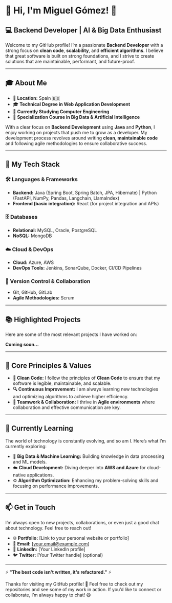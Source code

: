 # 👋 **Hi, I'm Miguel Gómez!** 🚀

## 💻 **Backend Developer | AI & Big Data Enthusiast** 

Welcome to my GitHub profile! I’m a passionate **Backend Developer** with a strong focus on **clean code**, **scalability**, and **efficient algorithms**. I believe that great software is built on strong foundations, and I strive to create solutions that are maintainable, performant, and future-proof.

---

## 🎓 **About Me**
- 📍 **Location:** Spain 🇪🇸  
- 🎓 **Technical Degree in Web Application Development**  
- 📘 **Currently Studying Computer Engineering**  
- 📘 **Specialization Course in Big Data & Artificial Intelligence**  

With a clear focus on **Backend Development** using **Java** and **Python**, I enjoy working on projects that push me to grow as a developer. My development process revolves around writing **clean, maintainable code** and following agile methodologies to ensure collaborative success.

---

## 🚀 **My Tech Stack**
### **🛠️ Languages & Frameworks**
- **Backend:** Java (Spring Boot, Spring Batch, JPA, Hibernate) | Python (FastAPI, NumPy, Pandas, Langchain, LlamaIndex)  
- **Frontend (basic integration):** React (for project integration and APIs)  

### **🗄️ Databases**
- **Relational:** MySQL, Oracle, PostgreSQL  
- **NoSQL:** MongoDB  

### **☁️ Cloud & DevOps**
- **Cloud:** Azure, AWS  
- **DevOps Tools:** Jenkins, SonarQube, Docker, CI/CD Pipelines  

### **🔧 Version Control & Collaboration**
- Git, GitHub, GitLab  
- **Agile Methodologies:** Scrum  

---

## 📚 **Highlighted Projects**
Here are some of the most relevant projects I have worked on:

**Coming soon...**

---

## 📘 **Core Principles & Values**
- **📏 Clean Code:** I follow the principles of **Clean Code** to ensure that my software is legible, maintainable, and scalable.  
- **🔍 Continuous Improvement:** I am always learning new technologies and optimizing algorithms to achieve higher efficiency.  
- **🤝 Teamwork & Collaboration:** I thrive in **Agile environments** where collaboration and effective communication are key.  

---

## 🌱 **Currently Learning**
The world of technology is constantly evolving, and so am I. Here’s what I’m currently exploring:  
- 🧠 **Big Data & Machine Learning:** Building knowledge in data processing and ML models.  
- ☁️ **Cloud Development:** Diving deeper into **AWS and Azure** for cloud-native applications.  
- ⚙️ **Algorithm Optimization:** Enhancing my problem-solving skills and focusing on performance improvements.  

---

## 📫 **Get in Touch**
I’m always open to new projects, collaborations, or even just a good chat about technology. Feel free to reach out!  
- 🌐 **Portfolio:** [Link to your personal website or portfolio]  
- 📧 **Email:** [your.email@example.com]  
- 💼 **LinkedIn:** [Your LinkedIn profile]  
- 🐦 **Twitter:** [Your Twitter handle] (optional)  

---

⚡ **"The best code isn't written, it's refactored."** ⚡  

Thanks for visiting my GitHub profile! 🚀 Feel free to check out my repositories and see some of my work in action. If you’d like to connect or collaborate, I’m always happy to chat! 😄
